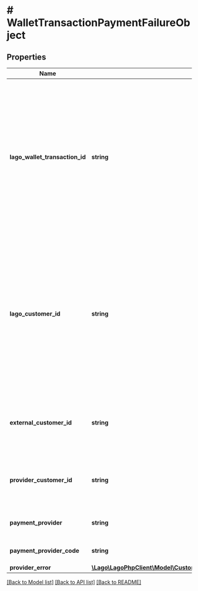 # # WalletTransactionPaymentFailureObject

## Properties

Name | Type | Description | Notes
------------ | ------------- | ------------- | -------------
**lago_wallet_transaction_id** | **string** | Unique identifier assigned to the wallet transaction within the Lago application. This ID is exclusively created by Lago and serves as a unique identifier for the wallet transaction&#39;s record within the Lago system. |
**lago_customer_id** | **string** | Unique identifier assigned to the customer within the Lago application. This ID is exclusively created by Lago and serves as a unique identifier for the customer&#39;s record within the Lago system. |
**external_customer_id** | **string** | The customer external unique identifier (provided by your own application) |
**provider_customer_id** | **string** | Unique identifier of the customer within the payment provider | [optional]
**payment_provider** | **string** | The type of payment provider code |
**payment_provider_code** | **string** | Code of the payment provider | [optional]
**provider_error** | [**\Lago\LagoPhpClient\Model\CustomerIntegratrionErrorObjectProviderError**](CustomerIntegratrionErrorObjectProviderError.md) |  | [optional]

[[Back to Model list]](../../README.md#models) [[Back to API list]](../../README.md#endpoints) [[Back to README]](../../README.md)
